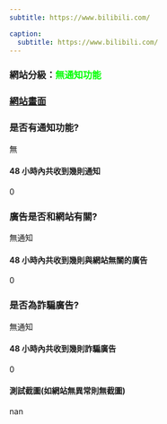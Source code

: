 ```yaml
---
subtitle: https://www.bilibili.com/

caption:
  subtitle: https://www.bilibili.com/
---
```


<h3>網站分級：<font color="#00FF00">無通知功能</font></h3>

### [網站畫面](https://www.bilibili.com/)
### 是否有通知功能?
無

#### 48 小時內共收到幾則通知
0

### 廣告是否和網站有關?
無通知

#### 48 小時內共收到幾則與網站無關的廣告
0

### 是否為詐騙廣告?
無通知

#### 48 小時內共收到幾則詐騙廣告
0

#### 測試截圖(如網站無異常則無截圖)
nan


